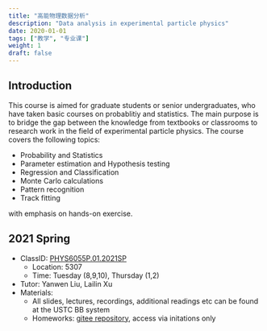 ```yaml
---
title: "高能物理数据分析"
description: "Data analysis in experimental particle physics"
date: 2020-01-01
tags: ["教学", "专业课"]
weight: 1
draft: false
---
```


## Introduction
This course is aimed for graduate students or senior undergraduates, who have taken basic courses on probablitiy and statistics. The main purpose is to bridge the gap between the knowledge from textbooks or classrooms to research work in the field of experimental particle physics. The course covers the following topics:
* Probability and Statistics
* Parameter estimation and Hypothesis testing
* Regression and Classification
* Monte Carlo calculations
* Pattern recognition
* Track fitting

with emphasis on hands-on exercise.

## 2021 Spring
* ClassID: [PHYS6055P.01.2021SP](https://www.bb.ustc.edu.cn/webapps/blackboard/execute/modulepage/view?course_id=_7589_1&cmp_tab_id=_8622_1&editMode=true&mode=cpview)
   * Location: 5307
   * Time: Tuesday (8,9,10), Thursday (1,2)
* Tutor: Yanwen Liu, Lailin Xu
* Materials:
   * All slides, lectures, recordings, additional readings etc can be found at the USTC BB system
   * Homeworks: [gitee repository](https://gitee.com/ustc-hep/dashboard/programs/210191), access via initations only
